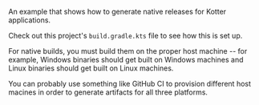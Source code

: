 An example that shows how to generate native releases for Kotter applications.

Check out this project's `build.gradle.kts` file to see how this is set up.

For native builds, you must build them on the proper host machine -- for example, Windows binaries should get built on
Windows machines and Linux binaries should get built on Linux machines.

You can probably use something like GitHub CI to provision different host macines in order to generate artifacts for all
three platforms.
